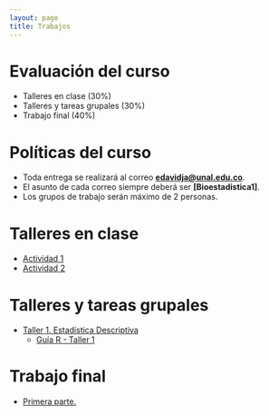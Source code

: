 ```yaml
---
layout: page
title: Trabajos
---
```


# Evaluación del curso

- Talleres en clase (30%)
- Talleres y tareas grupales (30%)
- Trabajo final (40%)

# Políticas del curso

- Toda entrega se realizará al correo **edavidja@unal.edu.co**.
- El asunto de cada correo siempre deberá ser **[Bioestadistica1]**.
- Los grupos de trabajo serán máximo de 2 personas.

# Talleres en clase

- [Actividad 1](/Talleres/Actividad_1.pdf)
- [Actividad 2](/Talleres/Actividad_2.pdf)

# Talleres y tareas grupales

- [Taller 1. Estadística Descriptiva](/Talleres/Taller1.html)
    - [Guía R - Taller 1](/Talleres/GuiaR1.html)
  
# Trabajo final

-  [Primera parte.](/Talleres/TrabajoFinal1.pdf)
